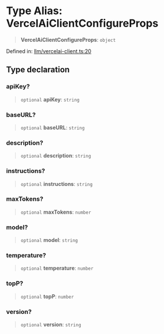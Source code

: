 # Type Alias: VercelAiClientConfigureProps

> **VercelAiClientConfigureProps**: `object`

Defined in: [llm/vercelai-client.ts:20](https://github.com/GeoDaCenter/openassistant/blob/1a6f158a9bc0914d446c35a467a546a572748a5e/packages/core/src/llm/vercelai-client.ts#L20)

## Type declaration

### apiKey?

> `optional` **apiKey**: `string`

### baseURL?

> `optional` **baseURL**: `string`

### description?

> `optional` **description**: `string`

### instructions?

> `optional` **instructions**: `string`

### maxTokens?

> `optional` **maxTokens**: `number`

### model?

> `optional` **model**: `string`

### temperature?

> `optional` **temperature**: `number`

### topP?

> `optional` **topP**: `number`

### version?

> `optional` **version**: `string`
